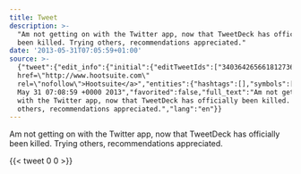```yaml
---
title: Tweet
description: >-
  "Am not getting on with the Twitter app, now that TweetDeck has officially
  been killed. Trying others, recommendations appreciated."
date: '2013-05-31T07:05:59+01:00'
source: >-
  {"tweet":{"edit_info":{"initial":{"editTweetIds":["340364265661812736"],"editableUntil":"2013-05-31T08:08:59.253Z","editsRemaining":"5","isEditEligible":true}},"retweeted":false,"source":"<a
  href=\"http://www.hootsuite.com\"
  rel=\"nofollow\">Hootsuite</a>","entities":{"hashtags":[],"symbols":[],"user_mentions":[],"urls":[]},"display_text_range":["0","130"],"favorite_count":"0","id_str":"340364265661812736","truncated":false,"retweet_count":"0","id":"340364265661812736","created_at":"Fri
  May 31 07:08:59 +0000 2013","favorited":false,"full_text":"Am not getting on
  with the Twitter app, now that TweetDeck has officially been killed. Trying
  others, recommendations appreciated.","lang":"en"}}
---
```

Am not getting on with the Twitter app, now that TweetDeck has officially been killed. Trying others, recommendations appreciated.
    
{{< tweet 0 0 >}}
    

